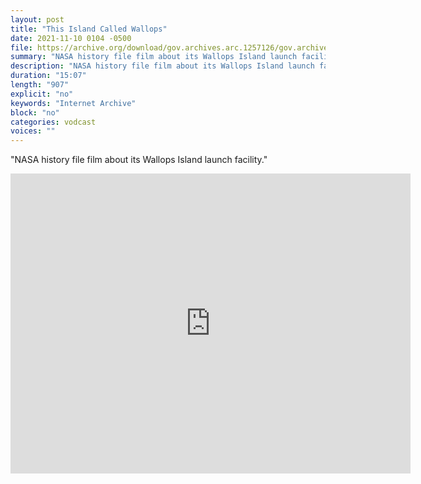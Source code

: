 ```yaml
---
layout: post
title: "This Island Called Wallops"
date: 2021-11-10 0104 -0500
file: https://archive.org/download/gov.archives.arc.1257126/gov.archives.arc.1257126_512kb.mp4p4
summary: "NASA history file film about its Wallops Island launch facility."
description: "NASA history file film about its Wallops Island launch facility."
duration: "15:07"
length: "907"
explicit: "no" 
keywords: "Internet Archive"
block: "no" 
categories: vodcast
voices: ""
---
```


"NASA history file film about its Wallops Island launch facility."

<iframe src="https://archive.org/embed/gov.archives.arc.1257126" width="640" height="480" frameborder="0" webkitallowfullscreen="true" mozallowfullscreen="true" allowfullscreen></iframe>
